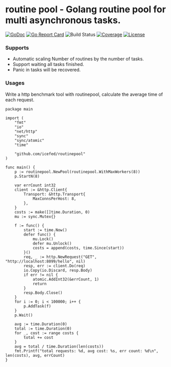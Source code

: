 # routine pool - Golang routine pool for multi asynchronous tasks.

[![GoDoc](https://godoc.org/github.com/icefed/routinepool?status.svg)](https://pkg.go.dev/github.com/icefed/routinepool)
[![Go Report Card](https://goreportcard.com/badge/github.com/icefed/routinepool)](https://goreportcard.com/report/github.com/icefed/routinepool)
![Build Status](https://github.com/icefed/routinepool/actions/workflows/test.yml/badge.svg)
[![Coverage](https://img.shields.io/codecov/c/github/icefed/routinepool)](https://codecov.io/gh/icefed/routinepool)
[![License](https://img.shields.io/github/license/icefed/routinepool)](./LICENSE)

### Supports
- Automatic scaling Number of routines by the number of tasks.
- Support waiting all tasks finished.
- Panic in tasks will be recovered.

### Usages

Write a http benchmark tool with routinepool, calculate the average time of each request.
```
package main

import (
	"fmt"
	"io"
	"net/http"
	"sync"
	"sync/atomic"
	"time"

	"github.com/icefed/routinepool"
)

func main() {
	p := routinepool.NewPool(routinepool.WithMaxWorkers(8))
	p.StartN(8)

	var errCount int32
	client := &http.Client{
		Transport: &http.Transport{
			MaxConnsPerHost: 8,
		},
	}
	costs := make([]time.Duration, 0)
	mu := sync.Mutex{}

	f := func() {
		start := time.Now()
		defer func() {
			mu.Lock()
			defer mu.Unlock()
			costs = append(costs, time.Since(start))
		}()
		req, _ := http.NewRequest("GET", "http://localhost:8099/hello", nil)
		resp, err := client.Do(req)
		io.Copy(io.Discard, resp.Body)
		if err != nil {
			atomic.AddInt32(&errCount, 1)
			return
		}
		resp.Body.Close()
	}
	for i := 0; i < 100000; i++ {
		p.AddTask(f)
	}
	p.Wait()

	avg := time.Duration(0)
	total := time.Duration(0)
	for _, cost := range costs {
		total += cost
	}
	avg = total / time.Duration(len(costs))
	fmt.Printf("total requests: %d, avg cost: %s, err count: %d\n", len(costs), avg, errCount)
}
```
